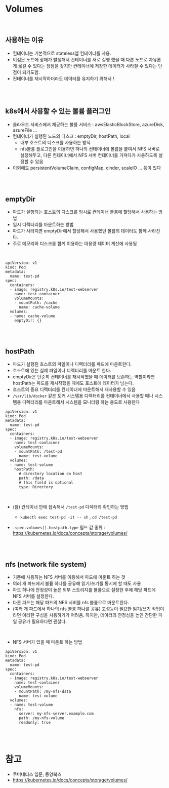 # Volumes

</br>

## 사용하는 이유
- 컨테이너는 기본적으로 stateless앱 컨테이너를 사용.
- 이점은 노드에 장애가 발생해서 컨테이너를 새로 실행 했을 때 다른 노드로 자유롭게 옮길 수 있다는 장점을 갖지만 컨테이너에 저장한 데이터가 사라질 수 있다는 단점이 되기도함.
- 컨테이너를 재시작하더라도 데이터를 유지하기 위해서 ! 

</br>
</br>

## k8s에서 사용할 수 있는 볼륨 플러그인
- 클라우드 서비스에서 제공하는 볼륨 서비스 : awsElasticBlockStore, azureDisk, azureFile ...
- 컨테이너가 실행된 노드의 디스크 : emptyDir, hostPath, local
  - 내부 호스트의 디스크를 사용하는 방식
  - nfs볼륨 플로그인을 이용하면 하나의 컨테이너에 볼륨을 붙여서 NFS 서버로 설정해두고, 다른 컨테이너에서 NFS 서버 컨테이너를 가져다가 사용하도록 설정할 수 있음
- 이외에도 persistentVolumeClaim, configMap, cinder, scaleIO ... 등이 있다 

</br>
</br>

## emptyDir
- 파드가 실행되는 호스트의 디스크를 임시로 컨테이너 볼륨에 할당해서 사용하는 방법
- 임시 디렉터리를 마운트하는 방법
- 파드가 사라지면 emptyDir에서 할당해서 사용했던 볼륨의 데이터도 함께 사라진다.
- 주로 메모리와 디스크를 함께 이용하는 대용량 데이터 계산에 사용됨

<br>

```
apiVersion: v1
kind: Pod
metadata:
  name: test-pd
spec:
  containers:
  - image: registry.k8s.io/test-webserver
    name: test-container
    volumeMounts:
    - mountPath: /cache
      name: cache-volume
  volumes:
  - name: cache-volume
    emptyDir: {}
```

</br>
</br>

## hostPath
- 파드가 실행된 호스트의 파일이나 디렉터리를 파드에 마운트한다.
- 호스트에 있는 실제 파일이나 디렉터리를 마운트 한다.
- emptyDir은 단순히 컨테이너를 재시작했을 때 데이터를 보존하는 역할이라면 hostPath는 파드를 재시작했을 때에도 호스트에 데이터가 남는다.
- 호스트의 중요 디렉터리를 컨테이너에 마운트해서 재사용할 수 있음
- `/var/lib/docker` 같은 도커 시스템용 디렉터리를 컨테이너에서 사용할 때나 시스템용 디렉터리를 마운트해서 시스템을 모니터링 하는 용도로 사용한다

```
apiVersion: v1
kind: Pod
metadata:
  name: test-pd
spec:
  containers:
  - image: registry.k8s.io/test-webserver
    name: test-container
    volumeMounts:
    - mountPath: /test-pd
      name: test-volume
  volumes:
  - name: test-volume
    hostPath:
      # directory location on host
      path: /data
      # this field is optional
      type: Directory
```


</br>

- (참) 컨테이너 안에 접속해서 `/test-pd` 디렉터리 확인하는 방법
  - `kubectl exec test-pd -it -- sh` , `cd /test-pd`


- `.spec.volumes[].hostpath.type` 필드 값 종류 :  https://kubernetes.io/docs/concepts/storage/volumes/ 

</br>
</br>


## nfs (network file system) 
- 기존에 사용하는 NFS 서버를 이용해서 파드에 마운트 하는 것
- 여러 개 파드에서 볼륨 하나를 공유해 읽기/쓰기를 동시에 할 때도 사용 
- 파드 하나에 안정성이 높은 외부 스토리지를 볼륨으로 설정한 후에 해당 파드에 NFS 서버를 설정한다.
- 다른 파드는 해당 파드의 NFS 서버를 nfs 볼륨으로 마운트한다.
- (여러 개 파드에서 하나의 nfs 볼륨 하나를 공유) 고성능이 필요한 읽기/쓰기 작업이라면 이러한 구성을 사용하기가 어려움. 하지만, 데이터의 안정성을 높인 간단한 파일 공유가 필요하다면 괜찮다.

<br>

- NFS 서버가 있을 때 마운트 하는 방법

```
apiVersion: v1
kind: Pod
metadata:
  name: test-pd
spec:
  containers:
  - image: registry.k8s.io/test-webserver
    name: test-container
    volumeMounts:
    - mountPath: /my-nfs-data
      name: test-volume
  volumes:
  - name: test-volume
    nfs:
      server: my-nfs-server.example.com
      path: /my-nfs-volume
      readonly: true

```



</br>
</br>


# 참고
- 쿠버네티스 입문, 동양북스
- https://kubernetes.io/docs/concepts/storage/volumes/
